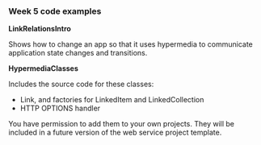 ### Week 5 code examples

**LinkRelationsIntro**

Shows how to change an app so that it uses hypermedia to communicate application state changes and transitions.  

**HypermediaClasses**

Includes the source code for these classes:
* Link, and factories for LinkedItem and LinkedCollection
* HTTP OPTIONS handler

You have permission to add them to your own projects. They will be included in a future version of the web service project template.  
